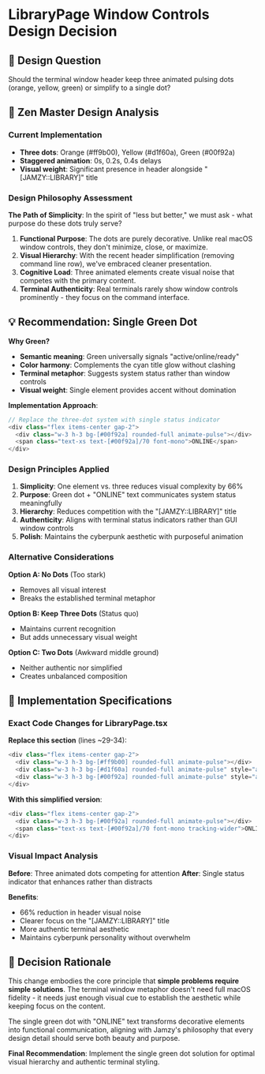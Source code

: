 # LibraryPage Window Controls Design Decision

## 🎯 Design Question
Should the terminal window header keep three animated pulsing dots (orange, yellow, green) or simplify to a single dot?

## 🧘 Zen Master Design Analysis

### Current Implementation
- **Three dots**: Orange (#ff9b00), Yellow (#d1f60a), Green (#00f92a)
- **Staggered animation**: 0s, 0.2s, 0.4s delays
- **Visual weight**: Significant presence in header alongside "[JAMZY::LIBRARY]" title

### Design Philosophy Assessment

**The Path of Simplicity**: In the spirit of "less but better," we must ask - what purpose do these dots truly serve?

1. **Functional Purpose**: The dots are purely decorative. Unlike real macOS window controls, they don't minimize, close, or maximize.
2. **Visual Hierarchy**: With the recent header simplification (removing command line row), we've embraced cleaner presentation.
3. **Cognitive Load**: Three animated elements create visual noise that competes with the primary content.
4. **Terminal Authenticity**: Real terminals rarely show window controls prominently - they focus on the command interface.

## 💡 Recommendation: Single Green Dot

**Why Green?**
- **Semantic meaning**: Green universally signals "active/online/ready"
- **Color harmony**: Complements the cyan title glow without clashing
- **Terminal metaphor**: Suggests system status rather than window controls
- **Visual weight**: Single element provides accent without domination

**Implementation Approach**:
```typescript
// Replace the three-dot system with single status indicator
<div class="flex items-center gap-2">
  <div class="w-3 h-3 bg-[#00f92a] rounded-full animate-pulse"></div>
  <span class="text-xs text-[#00f92a]/70 font-mono">ONLINE</span>
</div>
```

### Design Principles Applied

1. **Simplicity**: One element vs. three reduces visual complexity by 66%
2. **Purpose**: Green dot + "ONLINE" text communicates system status meaningfully
3. **Hierarchy**: Reduces competition with the "[JAMZY::LIBRARY]" title
4. **Authenticity**: Aligns with terminal status indicators rather than GUI window controls
5. **Polish**: Maintains the cyberpunk aesthetic with purposeful animation

### Alternative Considerations

**Option A: No Dots** (Too stark)
- Removes all visual interest
- Breaks the established terminal metaphor

**Option B: Keep Three Dots** (Status quo)
- Maintains current recognition
- But adds unnecessary visual weight

**Option C: Two Dots** (Awkward middle ground)
- Neither authentic nor simplified
- Creates unbalanced composition

## 🎨 Implementation Specifications

### Exact Code Changes for LibraryPage.tsx

**Replace this section** (lines ~29-34):
```typescript
<div class="flex items-center gap-2">
  <div class="w-3 h-3 bg-[#ff9b00] rounded-full animate-pulse"></div>
  <div class="w-3 h-3 bg-[#d1f60a] rounded-full animate-pulse" style="animation-delay: 0.2s;"></div>
  <div class="w-3 h-3 bg-[#00f92a] rounded-full animate-pulse" style="animation-delay: 0.4s;"></div>
</div>
```

**With this simplified version**:
```typescript
<div class="flex items-center gap-2">
  <div class="w-3 h-3 bg-[#00f92a] rounded-full animate-pulse"></div>
  <span class="text-xs text-[#00f92a]/70 font-mono tracking-wider">ONLINE</span>
</div>
```

### Visual Impact Analysis

**Before**: Three animated dots competing for attention
**After**: Single status indicator that enhances rather than distracts

**Benefits**:
- 66% reduction in header visual noise
- Clearer focus on the "[JAMZY::LIBRARY]" title
- More authentic terminal aesthetic
- Maintains cyberpunk personality without overwhelm

## 🏁 Decision Rationale

This change embodies the core principle that **simple problems require simple solutions**. The terminal window metaphor doesn't need full macOS fidelity - it needs just enough visual cue to establish the aesthetic while keeping focus on the content.

The single green dot with "ONLINE" text transforms decorative elements into functional communication, aligning with Jamzy's philosophy that every design detail should serve both beauty and purpose.

**Final Recommendation**: Implement the single green dot solution for optimal visual hierarchy and authentic terminal styling.